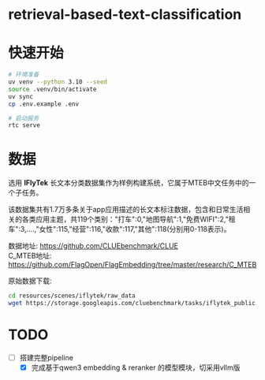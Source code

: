 # retrieval-based-text-classification


# 快速开始
```bash
# 环境准备
uv venv --python 3.10 --seed
source .venv/bin/activate
uv sync
cp .env.example .env

# 启动服务
rtc serve
```


# 数据
选用 **IFlyTek** 长文本分类数据集作为样例构建系统，它属于MTEB中文任务中的一个子任务。  

该数据集共有1.7万多条关于app应用描述的长文本标注数据，包含和日常生活相关的各类应用主题，共119个类别："打车":0,"地图导航":1,"免费WIFI":2,"租车":3,….,"女性":115,"经营":116,"收款":117,"其他":118(分别用0-118表示)。  

数据地址: https://github.com/CLUEbenchmark/CLUE  
C_MTEB地址: https://github.com/FlagOpen/FlagEmbedding/tree/master/research/C_MTEB  

原始数据下载:
```bash
cd resources/scenes/iflytek/raw_data
wget https://storage.googleapis.com/cluebenchmark/tasks/iflytek_public.zip
```




# TODO 
- [ ] 搭建完整pipeline
    - [x] 完成基于qwen3 embedding & reranker 的模型模块，切采用vllm版